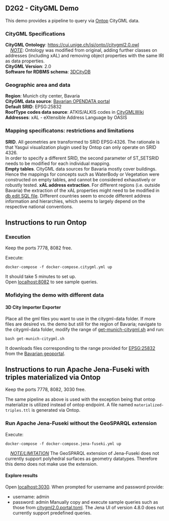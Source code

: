 ## D2G2 - CityGML Demo

This demo provides a pipeline to query via [Ontop](https://github.com/ontop/ontop) CityGML data.

### CityGML Specifications
**CityGML Ontology**: https://cui.unige.ch/isi/onto//citygml2.0.owl  
&nbsp;&nbsp;&nbsp;&nbsp;<ins>*NOTE*</ins>: Ontology was modified from original, adding further classes
on addresses (including xAL) and removing object properties with the same IRI as data properties.  
**CityGML Version**: 2.0  
**Software for RDBMS schema**: [3DCityDB](https://www.3dcitydb.org/3dcitydb/)

### Geographic area and data
**Region**: Munich city center, Bavaria  
**CityGML data source**: [Bavarian OPENDATA portal](https://geodaten.bayern.de/opengeodata/)  
**Default SRID**: EPSG:25832  
**RoofType codes data source**: ATKIS/ALKIS codes in [CityGMLWiki](EPSG:25832)  
**Addresses**: xAL - eXtensible Address Language by OASIS

### Mapping specificatons: restrictions and limitations
**SRID**. All geometries are transformed to SRID EPSG:4326.
The rationale is that Yasgui visualization plugin used by Ontop can only operate on SRID 4326.  
In order to specify a different SRID, the second parameter of ST_SETSRID needs to be modified for each individual mapping.  
**Empty tables**. CityGML data sources for Bavaria mostly cover buildings. 
Hence the mappings for concepts such as WaterBody or Vegetation were constructed on empty tables, 
and cannot be considered exhaustively or robustly tested.
**xAL address extraction**. For different regions (i.e. outside Bavaria) the extraction of the xAL properties might need to be modified in [db edit SQL file](db-edit/edit-citydb-bavaria.sql).
Different countries seem to encode different address information and hierarchies, which seems to largely depend on
the respective national conventions.

## Instructions to run Ontop
### Execution
Keep the ports 7778, 8082 free.

Execute:
```
docker-compose -f docker-compose.citygml.yml up
```
It should take 5 minutes to set up.  
Open [localhost:8082](http://localhost:8082/) to see sample queries.

### Mofidying the demo with different data
#### 3D City Importer Exporter
Place all the gml files you want to use in the citygml-data folder. If more files are desired vs. the demo but still for 
the region of Bavaria; navigate to the citygml-data folder, modify the range of [get-munich-citygml.sh](citygml-data/get-munich-citygml.sh) and run:
```
bash get-munich-citygml.sh
```
It downloads files corresponding to the range provided for [EPSG:25832](https://epsg.io/25832) from the [Bavarian geoportal](https://geoportal.bayern.de/bayernatlas/?lang=de&topic=ba&bgLayer=atkis&catalogNodes=11&layers=WMS%7C%7COpendata_Auswahl_LoD2%7C%7Chttps:%2F%2Fgeoservices.bayern.de%2Fwms%2Fv1%2Fopendatagrid%7C%7Clod2%7C%7C1.1.1).

## Instructions to run Apache Jena-Fuseki with triples materialized via Ontop
Keep the ports 7778, 8082, 3030 free.

The same pipeline as above is used with the exception being that
 ontop materialize is utilized instead of ontop endpoint. A file named 
```materialized-triples.ttl``` is generated via Ontop.

### Run Apache Jena-Fuseki without the GeoSPARQL extension

Execute:
```
docker-compose -f docker-compose.jena-fuseki.yml up
```

&nbsp;&nbsp;&nbsp;&nbsp;<ins>*NOTE/LIMITATION*</ins> The GeoSPARQL extension of Jena-Fuseki does not currently support
polyhedral surfaces as geometry datatypes. Therefore this demo does not make use the extension.

#### Explore results
Open [localhost:3030](http://localhost:3030/). When prompted for username and password
provide:
- username: admin
- password: admin
Manually copy and execute sample queries such as those 
from [citygml2.0.portal.toml](vkg/citygml2.0.portal.toml). The Jena UI of version 4.8.0 does not currently
support predefined queries.
